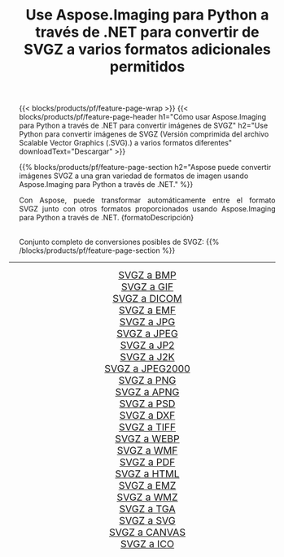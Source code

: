 ﻿---
title: Use Aspose.Imaging para Python a través de .NET para convertir de SVGZ a varios formatos adicionales permitidos 
weight: 3920
url: /es/python-net/conversion/from/svgz/ 
lang: es
langdirlevel: 2
locales: zh-hans,ja,it,ru,de,es,fr,nl,id,lt,pl,pt,vi,tr,ko,zh-hant,ar,hi,th,sv,cs,uk,he
description: Puede transformar rápidamente de SVGZ(Versión comprimida del archivo Scalable Vector Graphics (.SVG).) a varios formatos usando Aspose.Imaging para Python a través de .NET.
---

{{< blocks/products/pf/feature-page-wrap >}}
{{< blocks/products/pf/feature-page-header h1="Cómo usar Aspose.Imaging para Python a través de .NET para convertir imágenes de SVGZ" h2="Use Python para convertir imágenes de SVGZ (Versión comprimida del archivo Scalable Vector Graphics (.SVG).) a varios formatos diferentes" downloadText="Descargar" >}}


{{% blocks/products/pf/feature-page-section  h2="Aspose puede convertir imágenes SVGZ a una gran variedad de formatos de imagen usando Aspose.Imaging para Python a través de .NET." %}}
<p align=justify>Con Aspose, puede transformar automáticamente entre el formato SVGZ junto con otros formatos proporcionados usando Aspose.Imaging para Python a través de .NET. {formatoDescripción}</p>
<br/>
Conjunto completo de conversiones posibles de SVGZ:
{{% /blocks/products/pf/feature-page-section %}}
<div class="container-fluid productfamilypage bg-gray">
    <div class="convertypes bg-gray agp-content section">
        <div class="container">
		<hr style="margin-left:-20px;"/>
		<div class="row other-converters" style="gap: 10px;font-size: 19px;text-align:center;">
		    <div class='col-md-2 other-converter remove-lp remove-rp'><a href="/imaging/es/python-net/conversion/svgz-to-bmp/" style="padding:15px;">SVGZ a BMP</a></div><div class='col-md-2 other-converter remove-lp remove-rp'><a href="/imaging/es/python-net/conversion/svgz-to-gif/" style="padding:15px;">SVGZ a GIF</a></div><div class='col-md-2 other-converter remove-lp remove-rp'><a href="/imaging/es/python-net/conversion/svgz-to-dicom/" style="padding:15px;">SVGZ a DICOM</a></div><div class='col-md-2 other-converter remove-lp remove-rp'><a href="/imaging/es/python-net/conversion/svgz-to-emf/" style="padding:15px;">SVGZ a EMF</a></div><div class='col-md-2 other-converter remove-lp remove-rp'><a href="/imaging/es/python-net/conversion/svgz-to-jpg/" style="padding:15px;">SVGZ a JPG</a></div><div class='col-md-2 other-converter remove-lp remove-rp'><a href="/imaging/es/python-net/conversion/svgz-to-jpeg/" style="padding:15px;">SVGZ a JPEG</a></div><div class='col-md-2 other-converter remove-lp remove-rp'><a href="/imaging/es/python-net/conversion/svgz-to-jp2/" style="padding:15px;">SVGZ a JP2</a></div><div class='col-md-2 other-converter remove-lp remove-rp'><a href="/imaging/es/python-net/conversion/svgz-to-j2k/" style="padding:15px;">SVGZ a J2K</a></div><div class='col-md-2 other-converter remove-lp remove-rp'><a href="/imaging/es/python-net/conversion/svgz-to-jpeg2000/" style="padding:15px;">SVGZ a JPEG2000</a></div><div class='col-md-2 other-converter remove-lp remove-rp'><a href="/imaging/es/python-net/conversion/svgz-to-png/" style="padding:15px;">SVGZ a PNG</a></div><div class='col-md-2 other-converter remove-lp remove-rp'><a href="/imaging/es/python-net/conversion/svgz-to-apng/" style="padding:15px;">SVGZ a APNG</a></div><div class='col-md-2 other-converter remove-lp remove-rp'><a href="/imaging/es/python-net/conversion/svgz-to-psd/" style="padding:15px;">SVGZ a PSD</a></div><div class='col-md-2 other-converter remove-lp remove-rp'><a href="/imaging/es/python-net/conversion/svgz-to-dxf/" style="padding:15px;">SVGZ a DXF</a></div><div class='col-md-2 other-converter remove-lp remove-rp'><a href="/imaging/es/python-net/conversion/svgz-to-tiff/" style="padding:15px;">SVGZ a TIFF</a></div><div class='col-md-2 other-converter remove-lp remove-rp'><a href="/imaging/es/python-net/conversion/svgz-to-webp/" style="padding:15px;">SVGZ a WEBP</a></div><div class='col-md-2 other-converter remove-lp remove-rp'><a href="/imaging/es/python-net/conversion/svgz-to-wmf/" style="padding:15px;">SVGZ a WMF</a></div><div class='col-md-2 other-converter remove-lp remove-rp'><a href="/imaging/es/python-net/conversion/svgz-to-pdf/" style="padding:15px;">SVGZ a PDF</a></div><div class='col-md-2 other-converter remove-lp remove-rp'><a href="/imaging/es/python-net/conversion/svgz-to-html/" style="padding:15px;">SVGZ a HTML</a></div><div class='col-md-2 other-converter remove-lp remove-rp'><a href="/imaging/es/python-net/conversion/svgz-to-emz/" style="padding:15px;">SVGZ a EMZ</a></div><div class='col-md-2 other-converter remove-lp remove-rp'><a href="/imaging/es/python-net/conversion/svgz-to-wmz/" style="padding:15px;">SVGZ a WMZ</a></div><div class='col-md-2 other-converter remove-lp remove-rp'><a href="/imaging/es/python-net/conversion/svgz-to-tga/" style="padding:15px;">SVGZ a TGA</a></div><div class='col-md-2 other-converter remove-lp remove-rp'><a href="/imaging/es/python-net/conversion/svgz-to-svg/" style="padding:15px;">SVGZ a SVG</a></div><div class='col-md-2 other-converter remove-lp remove-rp'><a href="/imaging/es/python-net/conversion/svgz-to-canvas/" style="padding:15px;">SVGZ a CANVAS</a></div><div class='col-md-2 other-converter remove-lp remove-rp'><a href="/imaging/es/python-net/conversion/svgz-to-ico/" style="padding:15px;">SVGZ a ICO</a></div>
                </div>
        </div>
    </div>
</div>
<br/>

